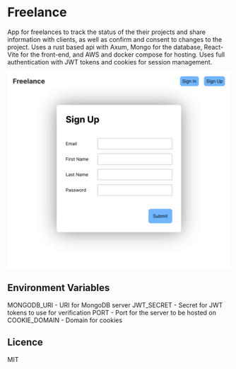 # Freelance

App for freelances to track the status of the their projects and share information with clients, as well as confirm and consent to changes to the project. Uses a rust based api with Axum, Mongo for the database, React-Vite for the front-end, and AWS and docker compose for hosting. Uses full authentication with JWT tokens and cookies for session management.

<img src="client/public/screenshot.png" />

## Environment Variables

MONGODB_URI - URI for MongoDB server
JWT_SECRET - Secret for JWT tokens to use for verification
PORT - Port for the server to be hosted on
COOKIE_DOMAIN - Domain for cookies

## Licence

MIT

